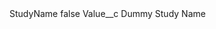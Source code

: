 <?xml version="1.0" encoding="UTF-8"?>
<CustomMetadata xmlns="http://soap.sforce.com/2006/04/metadata" xmlns:xsi="http://www.w3.org/2001/XMLSchema-instance" xmlns:xsd="http://www.w3.org/2001/XMLSchema">
    <label>StudyName</label>
    <protected>false</protected>
    <values>
        <field>Value__c</field>
        <value xsi:type="xsd:string">Dummy Study Name</value>
    </values>
</CustomMetadata>
